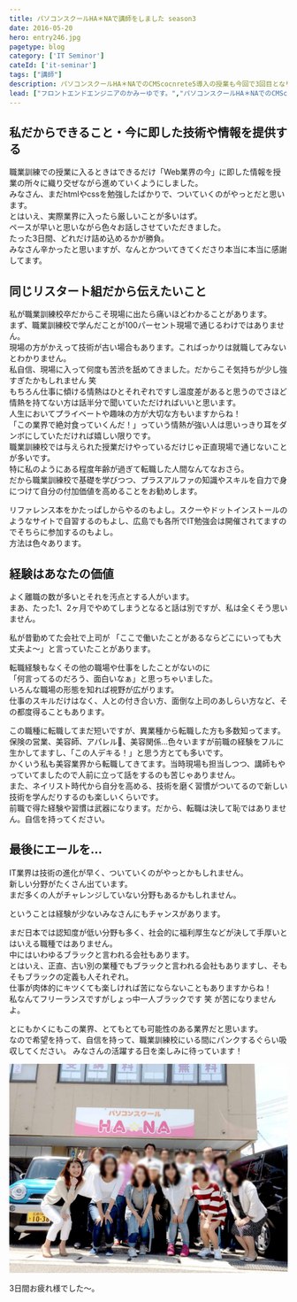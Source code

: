 ```yaml
---
title: パソコンスクールHA＊NAで講師をしました season3
date: 2016-05-20
hero: entry246.jpg
pagetype: blog
category: ['IT Seminor']
cateId: ['it-seminar']
tags: ["講師"]
description: パソコンスクールHA＊NAでのCMScocnrete5導入の授業も今回で3回目となりました。昨日3日間の授業を終え想ったこと、感じた事をまとめます。
lead: ["フロントエンドエンジニアのかみーゆです。","パソコンスクールHA＊NAでのCMScocnrete5導入の授業も今回で3回目となりました。昨日3日間の授業を終え想ったこと、感じた事をまとめます。"]
---
```

## 私だからできること・今に即した技術や情報を提供する
職業訓練での授業に入るときはできるだけ「Web業界の今」に即した情報を授業の所々に織り交ぜながら進めていくようにしました。<br>
みなさん、まだhtmlやcssを勉強したばかりで、ついていくのがやっとだと思います。<br>
とはいえ、実際業界に入ったら厳しいことが多いはず。<br>
ペースが早いと思いながら色々お話しさせていただきました。<br>
たった3日間、どれだけ詰め込めるかが勝負。<br>
みなさん辛かったと思いますが、なんとかついてきてくださり本当に本当に感謝してます。<br>

## 同じリスタート組だから伝えたいこと
私が職業訓練校卒だからこそ現場に出たら痛いほどわかることがあります。<br>
まず、職業訓練校で学んだことが100パーセント現場で通じるわけではありません。<br>
現場の方がかえって技術が古い場合もあります。こればっかりは就職してみないとわかりません。<br>
私自信、現場に入って何度も苦渋を舐めてきました。だからこそ気持ちが少し強すぎたかもしれません 笑<br>
もちろん仕事に傾ける情熱はひとそれぞれですし温度差があると思うのでさほど情熱を持てない方は話半分で聞いていただければいいと思います。<br>
人生においてプライベートや趣味の方が大切な方もいますからね！<br>
「この業界で絶対食っていくんだ！」っていう情熱が強い人は思いっきり耳をダンボにしていただければ嬉しい限りです。<br>
職業訓練校では与えられた授業だけやっているだけじゃ正直現場で通じないことが多いです。<br>
特に私のようにある程度年齢が過ぎて転職した人間なんてなおさら。<br>
だから職業訓練校で基礎を学びつつ、プラスアルファの知識やスキルを自力で身につけて自分の付加価値を高めることをお勧めします。<br>

リファレンス本をかたっぱしからやるのもよし。スクーやドットインストールのようなサイトで自習するのもよし、広島でも各所でIT勉強会は開催されてますのでそちらに参加するのもよし。<br>
方法は色々あります。

## 経験はあなたの価値
よく離職の数が多いとそれを汚点とする人がいます。<br>
まあ、たった1、2ヶ月でやめてしまうとなると話は別ですが、私は全くそう思いません。<br>

私が昔勤めてた会社で上司が
「ここで働いたことがあるならどこにいっても大丈夫よ〜」と言っていたことがあります。

転職経験もなくその他の職場や仕事をしたことがないのに<br>
「何言ってるのだろう、面白いなぁ」と思っちゃいました。<br>
いろんな職場の形態を知れば視野が広がります。<br>
仕事のスキルだけはなく、人との付き合い方、面倒な上司のあしらい方など、その都度得ることもあります。

この職種に転職してまだ短いですが、異業種から転職した方も多数知ってます。<br>
保険の営業、美容師、アパレル、美容関係…色々いますが前職の経験をフルに生かしてますし、「この人デキる！」と思う方とても多いです。<br>
かくいう私も美容業界から転職してきてます。当時現場も担当しつつ、講師もやっていてましたので人前に立って話をするのも苦じゃありません。<br>
また、ネイリスト時代から自分を高める、技術を磨く習慣がついてるので新しい技術を学んだりするのも楽しいくらいです。<br>
前職で得た経験や習慣は武器になります。だから、転職は決して恥ではありません。自信を持ってください。



## 最後にエールを…
IT業界は技術の進化が早く、ついていくのがやっとかもしれません。<br>
新しい分野がたくさん出ています。<br>
まだ多くの人がチャレンジしていない分野もあるかもしれません。

ということは経験が少ないみなさんにもチャンスがあります。

まだ日本では認知度が低い分野も多く、社会的に福利厚生などが決して手厚いとはいえる職種ではありません。<br>
中にはいわゆるブラックと言われる会社もあります。<br>
とはいえ、正直、古い別の業種でもブラックと言われる会社もありますし、そもそもブラックの定義も人それぞれ。<br>
仕事が肉体的にキツくても楽しければ苦にならないこともありますからね！<br>
私なんてフリーランスですがしょっ中一人ブラックです 笑 が苦になりませんよ。

とにもかくにもこの業界、とてもとても可能性のある業界だと思います。<br>
なので希望を持って、自信を持って、職業訓練校にいる間にパンクするぐらい吸収してください。
みなさんの活躍する日を楽しみに待っています！

![集合写真](./images/2016/entry246-1.jpg)

3日間お疲れ様でした〜。
